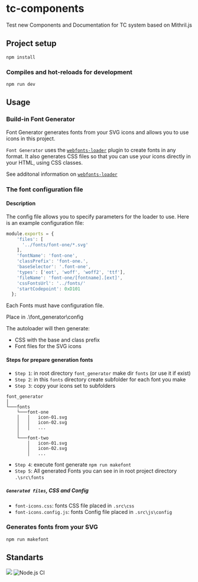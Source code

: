 # tc-components
Test new Components and Documentation for TC system based on Mithril.js

## Project setup

```
npm install
```

### Compiles and hot-reloads for development

```
npm run dev
```

## Usage

### Build-in Font Generator

Font Generator generates fonts from your SVG icons and allows you to use icons in this project.

`Font Generator` uses the [`webfonts-loader`](https://github.com/jeerbl/webfonts-loader) plugin to create fonts in any format. It also generates CSS files so that you can use your icons directly in your HTML, using CSS classes.

See additonal information on [`webfonts-loader`](https://github.com/jeerbl/webfonts-loader)

### The font configuration file

#### Description

The config file allows you to specify parameters for the loader to use. Here is an example configuration file:

```javascript
module.exports = {
    'files': [
      '../fonts/font-one/*.svg'
    ],
    'fontName': 'font-one',
    'classPrefix': 'font-one.',
    'baseSelector': '.font-one',
    'types': ['eot', 'woff', 'woff2', 'ttf'],
    'fileName': 'font-one/[fontname].[ext]',
    'cssFontsUrl': '../fonts/'
    'startCodepoint': 0xD101
  };
```

Each Fonts must have configuration file.

Place in .\font_generator\config

The autoloader will then generate:

* CSS with the base and class prefix
* Font files for the SVG icons


#### Steps for prepare generation fonts

* `Step 1`: in root directory `font_generator` make dir `fonts` (or use it if exist)
* `Step 2`: in this `fonts` directory create subfolder for each font you make
* `Step 3`: copy your icons set to subfolders
```
font_generator
│
└───fonts
    └───font-one
    │   │   icon-01.svg
    │   │   icon-02.svg
    │   │   ...
    │
    └───font-two
        │   icon-01.svg
        │   icon-02.svg
        │   ...
```
* `Step 4`: execute font generate `npm run makefont`
* `Step 5`: All generated Fonts you can see in in root project directory `.\src\fonts`

##### `Generated files`, CSS and Config

* `font-icons.css`: fonts CSS file placed in `.src\css`
* `font-icons.config.js`: fonts Config file placed in `.src\js\config`

### Generates fonts from your SVG

```
npm run makefont
```


## Standarts
[![](https://github.com/neicv/tc-components/workflows/EditorConfig/badge.svg)](https://github.com/neicv/tc-components/actions?query=workflow%3AEditorConfig)
![Node.js CI](https://github.com/JedWatson/classnames/workflows/Node.js%20CI/badge.svg)
